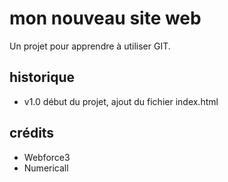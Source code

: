 # mon nouveau site web

Un projet pour apprendre à utiliser GIT.

## historique

* v1.0 début du projet, ajout du fichier index.html

## crédits

* Webforce3
* Numericall

